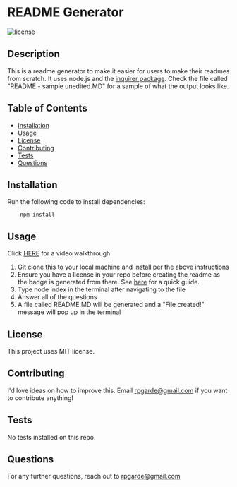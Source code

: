 # README Generator
![license](https://img.shields.io/github/license/rpgarde/readme-generator)

## Description
This is a readme generator to make it easier for users to make their readmes from scratch. It uses node.js and the [inquirer package](https://www.npmjs.com/package/inquirer). Check the file called "README - sample unedited.MD" for a sample of what the output looks like. 

## Table of Contents 
* [Installation](#installation)
* [Usage](#usage)
* [License](#license)
* [Contributing](#contributing)
* [Tests](#tests)
* [Questions](#questions)

## Installation
Run the following code to install dependencies:

        npm install

## Usage
Click [HERE](https://drive.google.com/file/d/1MUafapTUawkgOD6e0wBO-xHcCj2ciqWZ/view?usp=sharing) for a video walkthrough
1. Git clone this to your local machine and install per the above instructions
2. Ensure you have a license in your repo before creating the readme as the badge is generated from there. See [here](https://docs.github.com/en/github/creating-cloning-and-archiving-repositories/creating-a-repository-on-github/licensing-a-repository) for a quick guide.
3. Type node index in the terminal after navigating to the file
4. Answer all of the questions
5. A file called README.MD will be generated and a "File created!" message will pop up in the terminal

## License
This project uses MIT license.

## Contributing
I'd love ideas on how to improve this. Email rpgarde@gmail.com if you want to contribute anything!

## Tests
No tests installed on this repo. 

## Questions
For any further questions, reach out to rpgarde@gmail.com

